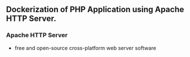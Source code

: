## Dockerization of PHP Application using Apache HTTP Server.

### Apache HTTP Server
-  free and open-source cross-platform web server software
